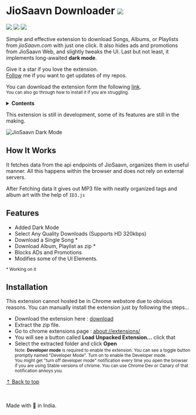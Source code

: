 # JioSaavn Downloader ![][sh_chrome]

![][sh_gh_stars] ![][sh_version] [![][sh_downloads]][release]

Simple and effective extension to download Songs, Albums, or Playlists from _jioSaavn.com_ with just one click. It also hides ads and promotions from JioSaavn Web, and slightly tweaks the UI. Last but not least, it implements long-awaited **dark mode**.

Give it a star if you love the extension.\
[Follow][profile] me if you want to get updates of my repos.

You can download the extension form the following [link][download].\
<small>You can also go through how to install it if you are struggling.</small>

<details>
	<summary><b>Contents</b></summary>
	<ul>
		<li><a href='#how-it-works'>How It Works</a></li>
		<li><a href='#features'>Features</a></li>
		<li><a href='#installation'>Installation</a></li>
		<li><a href='#behind-the-scenes'>Behind the Scenes</a></li>
	</ul>
</details>

This extension is still in development, some of its features are still in the making.

![JioSaavn Dark Mode][img_1]

## How It Works

It fetches data from the api endpoints of JioSaavn, organizes them in useful manner. All this happens within the browser and does not rely on external servers.

After Fetching data it gives out MP3 file with neatly organized tags and album art with the help of `ID3.js`

## Features

- Added Dark Mode
- Select Any Quality Downloads (Supports HD 320kbps)
- Download a Single Song *
- Download Album, Playlist as zip *
- Blocks ADs and Promotions
- Modifies some of the UI Elements.

<small>* Working on it</small>

## Installation

This extension cannot hosted be in Chrome webstore due to obvious reasons. You can manually install the extension just by following the steps...

- Download the extension here : [download][download]
- Extract the zip file.
- Go to chrome extensions page : [about://extensions/](about://extensions/ ' ')
- You will see a button called **Load Unpacked Extension...** click that
- Select the extracted folder and click **Open**\
  <small>
  Note: <strong>Developer mode</strong> is required to enable the extension. You can see a toggle button promptly named "Developer Mode". Turn on to enable the Developer mode.<br>
  You might get "turn off developer mode" notification every time you open the browser if you are using Stable versions of chrome. You can use Chrome Dev or Canary of that notification annoys you.
  </small>

[&#x21e1; Back to top](#)

<br/><br/>
Made with 💖 in India.

[release]: https://github.com/GrayGalaxy/jiosaavn-downloader/releases ' '
[download]: https://github.com/GrayGalaxy/jiosaavn-downloader/releases/download/v0.7.3/release.zip 'Download'
[profile]: https://github.com/GrayGalaxy

<!--Images -->

[img_1]: https://user-images.githubusercontent.com/49820575/141003468-cd7dccc8-1822-457e-b537-36b8fe4e0c31.jpg

<!-- Shields -->

[sh_gh_stars]: https://img.shields.io/github/stars/GrayGalaxy/jiosaavn-downloader.svg?logo=github&label=Stars
[sh_chrome]: https://img.shields.io/badge/-Chrome-black?logo=google-chrome&logoColor=white
[sh_version]: https://img.shields.io/github/manifest-json/v/graygalaxy/jiosaavn-downloader/main?label=Version
[sh_downloads]: https://img.shields.io/github/downloads/GrayGalaxy/jiosaavn-downloader/total?label=Downloads

